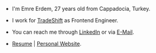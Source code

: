- I'm Emre Erdem, 27 years old from Cappadocia, Turkey.

- I work for [TradeShift](https://tradeshift.com/) as Frontend Engineer.

- You can reach me through [LinkedIn](https://www.linkedin.com/in/emrerdem94/) or via [E-Mail](mailto:emrerdem94@gmail.com).

- [Resume](https://drive.google.com/file/d/1rvvscyLOi3GS2wWUbxh6taoET3-xMKlj/view?usp=sharing) | [Personal Website](https://emrerdem.com).
